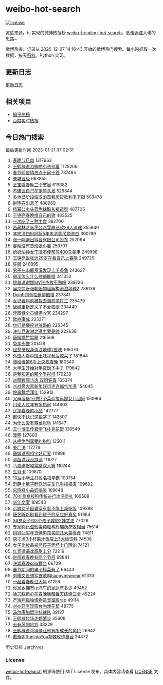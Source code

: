 # weibo-hot-search

[![license](https://img.shields.io/github/license/Arrackisarookie/weibo-hot-search)](https://github.com/Arrackisarookie/weibo-hot-search/blob/master/LICENSE)

灵感来源，ts 实现的微博热搜榜 [weibo-trending-hot-search](https://github.com/justjavac/weibo-trending-hot-search)，感谢[迷渡](https://github.com/justjavac)大佬的思路~

微博热搜，记录从 2020-12-07 14:16:43 开始的微博热门搜索。每小时抓取一次数据，按天[归档](./archives)。Python 实现。

## 更新日志
[更新日志](./UPDATE.md)

## 相关项目
+ [知乎热榜](https://github.com/Arrackisarookie/zhihu-top-search)
+ [百度实时热搜](https://github.com/Arrackisarookie/baidu-hot-search)

## 今日热门搜索

<!-- Rank Begin -->

最后更新时间 2023-01-21 07:02:31

1. [春晚节目单](https://s.weibo.com/weibo?q=%23%E6%98%A5%E6%99%9A%E8%8A%82%E7%9B%AE%E5%8D%95%23&t=31&band_rank=1&Refer=top) 1317963
1. [王鹤棣说浴桶吻小孩别看](https://s.weibo.com/weibo?q=%23%E7%8E%8B%E9%B9%A4%E6%A3%A3%E8%AF%B4%E6%B5%B4%E6%A1%B6%E5%90%BB%E5%B0%8F%E5%AD%A9%E5%88%AB%E7%9C%8B%23&t=31&band_rank=2&Refer=top) 1128206
1. [春节前疫情热点十问十答](https://s.weibo.com/weibo?q=%23%E6%98%A5%E8%8A%82%E5%89%8D%E7%96%AB%E6%83%85%E7%83%AD%E7%82%B9%E5%8D%81%E9%97%AE%E5%8D%81%E7%AD%94%23&t=31&band_rank=3&Refer=top) 737494
1. [朱琳晋级](https://s.weibo.com/weibo?q=%E6%9C%B1%E7%90%B3%E6%99%8B%E7%BA%A7&t=31&band_rank=4&Refer=top) 663855
1. [王宝强春晚三个节目](https://s.weibo.com/weibo?q=%23%E7%8E%8B%E5%AE%9D%E5%BC%BA%E6%98%A5%E6%99%9A%E4%B8%89%E4%B8%AA%E8%8A%82%E7%9B%AE%23&t=31&band_rank=5&Refer=top) 619382
1. [不建议自己在家剪头发](https://s.weibo.com/weibo?q=%23%E4%B8%8D%E5%BB%BA%E8%AE%AE%E8%87%AA%E5%B7%B1%E5%9C%A8%E5%AE%B6%E5%89%AA%E5%A4%B4%E5%8F%91%23&t=31&band_rank=4&Refer=top) 525844
1. [多地已阶段性取消首套房贷款利率下限](https://s.weibo.com/weibo?q=%23%E5%A4%9A%E5%9C%B0%E5%B7%B2%E9%98%B6%E6%AE%B5%E6%80%A7%E5%8F%96%E6%B6%88%E9%A6%96%E5%A5%97%E6%88%BF%E8%B4%B7%E6%AC%BE%E5%88%A9%E7%8E%87%E4%B8%8B%E9%99%90%23&t=31&band_rank=15&Refer=top) 503478
1. [赵晓卉出息了](https://s.weibo.com/weibo?q=%23%E8%B5%B5%E6%99%93%E5%8D%89%E5%87%BA%E6%81%AF%E4%BA%86%23&t=31&band_rank=6&Refer=top) 488969
1. [杨幂公主头蓝色抹胸长裙造型](https://s.weibo.com/weibo?q=%23%E6%9D%A8%E5%B9%82%E5%85%AC%E4%B8%BB%E5%A4%B4%E8%93%9D%E8%89%B2%E6%8A%B9%E8%83%B8%E9%95%BF%E8%A3%99%E9%80%A0%E5%9E%8B%23&t=31&band_rank=45&Refer=top) 487705
1. [王铮亮春晚唱自己的歌](https://s.weibo.com/weibo?q=%23%E7%8E%8B%E9%93%AE%E4%BA%AE%E6%98%A5%E6%99%9A%E5%94%B1%E8%87%AA%E5%B7%B1%E7%9A%84%E6%AD%8C%23&t=31&band_rank=7&Refer=top) 483525
1. [一次吃了三种主食](https://s.weibo.com/weibo?q=%23%E4%B8%80%E6%AC%A1%E5%90%83%E4%BA%86%E4%B8%89%E7%A7%8D%E4%B8%BB%E9%A3%9F%23&t=31&band_rank=8&Refer=top) 392700
1. [西藏林芝派墨公路雪崩已致28人遇难](https://s.weibo.com/weibo?q=%23%E8%A5%BF%E8%97%8F%E6%9E%97%E8%8A%9D%E6%B4%BE%E5%A2%A8%E5%85%AC%E8%B7%AF%E9%9B%AA%E5%B4%A9%E5%B7%B2%E8%87%B428%E4%BA%BA%E9%81%87%E9%9A%BE%23&t=31&band_rank=13&Refer=top) 355949
1. [年底清扫妈妈将5年未清黄吊顶洗白](https://s.weibo.com/weibo?q=%23%E5%B9%B4%E5%BA%95%E6%B8%85%E6%89%AB%E5%A6%88%E5%A6%88%E5%B0%865%E5%B9%B4%E6%9C%AA%E6%B8%85%E9%BB%84%E5%90%8A%E9%A1%B6%E6%B4%97%E7%99%BD%23&t=31&band_rank=9&Refer=top) 300789
1. [张一鸣退出抖音有限公司股东](https://s.weibo.com/weibo?q=%23%E5%BC%A0%E4%B8%80%E9%B8%A3%E9%80%80%E5%87%BA%E6%8A%96%E9%9F%B3%E6%9C%89%E9%99%90%E5%85%AC%E5%8F%B8%E8%82%A1%E4%B8%9C%23&t=31&band_rank=17&Refer=top) 252094
1. [春晚没有贾玲张小斐](https://s.weibo.com/weibo?q=%E6%98%A5%E6%99%9A%E6%B2%A1%E6%9C%89%E8%B4%BE%E7%8E%B2%E5%BC%A0%E5%B0%8F%E6%96%90&t=31&band_rank=11&Refer=top) 250701
1. [奶奶怕孙女干活不便帮剪400元美甲](https://s.weibo.com/weibo?q=%23%E5%A5%B6%E5%A5%B6%E6%80%95%E5%AD%99%E5%A5%B3%E5%B9%B2%E6%B4%BB%E4%B8%8D%E4%BE%BF%E5%B8%AE%E5%89%AA400%E5%85%83%E7%BE%8E%E7%94%B2%23&t=31&band_rank=12&Refer=top) 249998
1. [王铮亮说张远29岁在看自己上春晚](https://s.weibo.com/weibo?q=%23%E7%8E%8B%E9%93%AE%E4%BA%AE%E8%AF%B4%E5%BC%A0%E8%BF%9C29%E5%B2%81%E5%9C%A8%E7%9C%8B%E8%87%AA%E5%B7%B1%E4%B8%8A%E6%98%A5%E6%99%9A%23&t=31&band_rank=14&Refer=top) 249725
1. [狂飙](https://s.weibo.com/weibo?q=%E7%8B%82%E9%A3%99&t=31&band_rank=15&Refer=top) 246895
1. [男子在山间窄溪发现上千条鱼](https://s.weibo.com/weibo?q=%23%E7%94%B7%E5%AD%90%E5%9C%A8%E5%B1%B1%E9%97%B4%E7%AA%84%E6%BA%AA%E5%8F%91%E7%8E%B0%E4%B8%8A%E5%8D%83%E6%9D%A1%E9%B1%BC%23&t=31&band_rank=10&Refer=top) 243627
1. [周深怎么什么歌都能唱](https://s.weibo.com/weibo?q=%23%E5%91%A8%E6%B7%B1%E6%80%8E%E4%B9%88%E4%BB%80%E4%B9%88%E6%AD%8C%E9%83%BD%E8%83%BD%E5%94%B1%23&t=31&band_rank=14&Refer=top) 241353
1. [姚晨说谢娜MV张杰敢不熟吗](https://s.weibo.com/weibo?q=%23%E5%A7%9A%E6%99%A8%E8%AF%B4%E8%B0%A2%E5%A8%9CMV%E5%BC%A0%E6%9D%B0%E6%95%A2%E4%B8%8D%E7%86%9F%E5%90%97%23&t=31&band_rank=16&Refer=top) 239726
1. [吴京惊讶张朝阳物理解构流浪地球2](https://s.weibo.com/weibo?q=%23%E5%90%B4%E4%BA%AC%E6%83%8A%E8%AE%B6%E5%BC%A0%E6%9C%9D%E9%98%B3%E7%89%A9%E7%90%86%E8%A7%A3%E6%9E%84%E6%B5%81%E6%B5%AA%E5%9C%B0%E7%90%832%23&t=31&band_rank=18&Refer=top) 238136
1. [Doinb刘青松组排直播](https://s.weibo.com/weibo?q=%23Doinb%E5%88%98%E9%9D%92%E6%9D%BE%E7%BB%84%E6%8E%92%E7%9B%B4%E6%92%AD%23&t=31&band_rank=19&Refer=top) 237841
1. [女记者年前被裁去海底捞打工](https://s.weibo.com/weibo?q=%23%E5%A5%B3%E8%AE%B0%E8%80%85%E5%B9%B4%E5%89%8D%E8%A2%AB%E8%A3%81%E5%8E%BB%E6%B5%B7%E5%BA%95%E6%8D%9E%E6%89%93%E5%B7%A5%23&t=31&band_rank=20&Refer=top) 235479
1. [唐嫣重新定义了不爱唱歌](https://s.weibo.com/weibo?q=%23%E5%94%90%E5%AB%A3%E9%87%8D%E6%96%B0%E5%AE%9A%E4%B9%89%E4%BA%86%E4%B8%8D%E7%88%B1%E5%94%B1%E6%AD%8C%23&t=31&band_rank=21&Refer=top) 234449
1. [浮图缘全员缘满收官](https://s.weibo.com/weibo?q=%23%E6%B5%AE%E5%9B%BE%E7%BC%98%E5%85%A8%E5%91%98%E7%BC%98%E6%BB%A1%E6%94%B6%E5%AE%98%23&t=31&band_rank=22&Refer=top) 234297
1. [欣响事成](https://s.weibo.com/weibo?q=%E6%AC%A3%E5%93%8D%E4%BA%8B%E6%88%90&t=31&band_rank=23&Refer=top) 233271
1. [你们是懂应对催婚的](https://s.weibo.com/weibo?q=%23%E4%BD%A0%E4%BB%AC%E6%98%AF%E6%87%82%E5%BA%94%E5%AF%B9%E5%82%AC%E5%A9%9A%E7%9A%84%23&t=31&band_rank=24&Refer=top) 226345
1. [许红豆说谢之遥主要是帅](https://s.weibo.com/weibo?q=%23%E8%AE%B8%E7%BA%A2%E8%B1%86%E8%AF%B4%E8%B0%A2%E4%B9%8B%E9%81%A5%E4%B8%BB%E8%A6%81%E6%98%AF%E5%B8%85%23&t=31&band_rank=25&Refer=top) 222638
1. [唐嫣跳竹竿舞](https://s.weibo.com/weibo?q=%23%E5%94%90%E5%AB%A3%E8%B7%B3%E7%AB%B9%E7%AB%BF%E8%88%9E%23&t=31&band_rank=26&Refer=top) 216568
1. [兔年头像](https://s.weibo.com/weibo?q=%23%E5%85%94%E5%B9%B4%E5%A4%B4%E5%83%8F%23&t=31&band_rank=27&Refer=top) 201418
1. [屈楚萧现身流浪地球2首映](https://s.weibo.com/weibo?q=%23%E5%B1%88%E6%A5%9A%E8%90%A7%E7%8E%B0%E8%BA%AB%E6%B5%81%E6%B5%AA%E5%9C%B0%E7%90%832%E9%A6%96%E6%98%A0%23&t=31&band_rank=8&Refer=top) 198076
1. [外国人看中国土味视频后惊呆了](https://s.weibo.com/weibo?q=%23%E5%A4%96%E5%9B%BD%E4%BA%BA%E7%9C%8B%E4%B8%AD%E5%9B%BD%E5%9C%9F%E5%91%B3%E8%A7%86%E9%A2%91%E5%90%8E%E6%83%8A%E5%91%86%E4%BA%86%23&t=31&band_rank=37&Refer=top) 181644
1. [谭维维第6次上央视春晚](https://s.weibo.com/weibo?q=%23%E8%B0%AD%E7%BB%B4%E7%BB%B4%E7%AC%AC6%E6%AC%A1%E4%B8%8A%E5%A4%AE%E8%A7%86%E6%98%A5%E6%99%9A%23&t=31&band_rank=21&Refer=top) 180540
1. [大学生开始对年夜饭下手了](https://s.weibo.com/weibo?q=%23%E5%A4%A7%E5%AD%A6%E7%94%9F%E5%BC%80%E5%A7%8B%E5%AF%B9%E5%B9%B4%E5%A4%9C%E9%A5%AD%E4%B8%8B%E6%89%8B%E4%BA%86%23&t=31&band_rank=28&Refer=top) 179642
1. [是我知道的那个吴彤吗](https://s.weibo.com/weibo?q=%23%E6%98%AF%E6%88%91%E7%9F%A5%E9%81%93%E7%9A%84%E9%82%A3%E4%B8%AA%E5%90%B4%E5%BD%A4%E5%90%97%23&t=31&band_rank=32&Refer=top) 179239
1. [赵丽颖唐诗逸 双厨狂喜](https://s.weibo.com/weibo?q=%E8%B5%B5%E4%B8%BD%E9%A2%96%E5%94%90%E8%AF%97%E9%80%B8%20%E5%8F%8C%E5%8E%A8%E7%8B%82%E5%96%9C&t=31&band_rank=31&Refer=top) 165374
1. [肖战愿大家新年好运连连福气加满](https://s.weibo.com/weibo?q=%23%E8%82%96%E6%88%98%E6%84%BF%E5%A4%A7%E5%AE%B6%E6%96%B0%E5%B9%B4%E5%A5%BD%E8%BF%90%E8%BF%9E%E8%BF%9E%E7%A6%8F%E6%B0%94%E5%8A%A0%E6%BB%A1%23&t=31&band_rank=26&Refer=top) 154045
1. [姚晨舞龙拜年](https://s.weibo.com/weibo?q=%23%E5%A7%9A%E6%99%A8%E8%88%9E%E9%BE%99%E6%8B%9C%E5%B9%B4%23&t=31&band_rank=27&Refer=top) 152913
1. [父母凌晨1点做7个菜迎接远嫁女儿回家](https://s.weibo.com/weibo?q=%23%E7%88%B6%E6%AF%8D%E5%87%8C%E6%99%A81%E7%82%B9%E5%81%9A7%E4%B8%AA%E8%8F%9C%E8%BF%8E%E6%8E%A5%E8%BF%9C%E5%AB%81%E5%A5%B3%E5%84%BF%E5%9B%9E%E5%AE%B6%23&t=31&band_rank=29&Refer=top) 150984
1. [川渝人过年有多热闹](https://s.weibo.com/weibo?q=%23%E5%B7%9D%E6%B8%9D%E4%BA%BA%E8%BF%87%E5%B9%B4%E6%9C%89%E5%A4%9A%E7%83%AD%E9%97%B9%23&t=31&band_rank=30&Refer=top) 144603
1. [辽视春晚的小品](https://s.weibo.com/weibo?q=%E8%BE%BD%E8%A7%86%E6%98%A5%E6%99%9A%E7%9A%84%E5%B0%8F%E5%93%81&t=31&band_rank=33&Refer=top) 142777
1. [都快不认识这些字了](https://s.weibo.com/weibo?q=%23%E9%83%BD%E5%BF%AB%E4%B8%8D%E8%AE%A4%E8%AF%86%E8%BF%99%E4%BA%9B%E5%AD%97%E4%BA%86%23&t=31&band_rank=34&Refer=top) 142507
1. [为什么没有蒋龙张弛](https://s.weibo.com/weibo?q=%E4%B8%BA%E4%BB%80%E4%B9%88%E6%B2%A1%E6%9C%89%E8%92%8B%E9%BE%99%E5%BC%A0%E5%BC%9B&t=31&band_rank=35&Refer=top) 141647
1. [王一博王传君学飞扑克花絮](https://s.weibo.com/weibo?q=%23%E7%8E%8B%E4%B8%80%E5%8D%9A%E7%8E%8B%E4%BC%A0%E5%90%9B%E5%AD%A6%E9%A3%9E%E6%89%91%E5%85%8B%E8%8A%B1%E7%B5%AE%23&t=31&band_rank=36&Refer=top) 136549
1. [澳网](https://s.weibo.com/weibo?q=%E6%BE%B3%E7%BD%91&t=31&band_rank=38&Refer=top) 127600
1. [从拒绝到享受的狗狗](https://s.weibo.com/weibo?q=%23%E4%BB%8E%E6%8B%92%E7%BB%9D%E5%88%B0%E4%BA%AB%E5%8F%97%E7%9A%84%E7%8B%97%E7%8B%97%23&t=31&band_rank=39&Refer=top) 125011
1. [姜广涛](https://s.weibo.com/weibo?q=%23%E5%A7%9C%E5%B9%BF%E6%B6%9B%23&t=31&band_rank=40&Refer=top) 112779
1. [唐嫣说周柯宇好可爱](https://s.weibo.com/weibo?q=%23%E5%94%90%E5%AB%A3%E8%AF%B4%E5%91%A8%E6%9F%AF%E5%AE%87%E5%A5%BD%E5%8F%AF%E7%88%B1%23&t=31&band_rank=41&Refer=top) 111996
1. [邓超说我没跑调](https://s.weibo.com/weibo?q=%23%E9%82%93%E8%B6%85%E8%AF%B4%E6%88%91%E6%B2%A1%E8%B7%91%E8%B0%83%23&t=31&band_rank=42&Refer=top) 111027
1. [马嘉祺贺峻霖跳双人舞](https://s.weibo.com/weibo?q=%23%E9%A9%AC%E5%98%89%E7%A5%BA%E8%B4%BA%E5%B3%BB%E9%9C%96%E8%B7%B3%E5%8F%8C%E4%BA%BA%E8%88%9E%23&t=31&band_rank=43&Refer=top) 110744
1. [生肖卡](https://s.weibo.com/weibo?q=%23%E7%94%9F%E8%82%96%E5%8D%A1%23&t=31&band_rank=44&Refer=top) 109870
1. [10后小学生打败名校学霸](https://s.weibo.com/weibo?q=%2310%E5%90%8E%E5%B0%8F%E5%AD%A6%E7%94%9F%E6%89%93%E8%B4%A5%E5%90%8D%E6%A0%A1%E5%AD%A6%E9%9C%B8%23&t=31&band_rank=46&Refer=top) 109754
1. [奇葩小舅子醉驾姐夫车几乎撞报废](https://s.weibo.com/weibo?q=%23%E5%A5%87%E8%91%A9%E5%B0%8F%E8%88%85%E5%AD%90%E9%86%89%E9%A9%BE%E5%A7%90%E5%A4%AB%E8%BD%A6%E5%87%A0%E4%B9%8E%E6%92%9E%E6%8A%A5%E5%BA%9F%23&t=31&band_rank=47&Refer=top) 109692
1. [宋晓峰小品好搞笑](https://s.weibo.com/weibo?q=%E5%AE%8B%E6%99%93%E5%B3%B0%E5%B0%8F%E5%93%81%E5%A5%BD%E6%90%9E%E7%AC%91&t=31&band_rank=35&Refer=top) 109648
1. [70岁普京按照传统进行冰浴洗礼](https://s.weibo.com/weibo?q=%2370%E5%B2%81%E6%99%AE%E4%BA%AC%E6%8C%89%E7%85%A7%E4%BC%A0%E7%BB%9F%E8%BF%9B%E8%A1%8C%E5%86%B0%E6%B5%B4%E6%B4%97%E7%A4%BC%23&t=31&band_rank=48&Refer=top) 109588
1. [新年文案](https://s.weibo.com/weibo?q=%23%E6%96%B0%E5%B9%B4%E6%96%87%E6%A1%88%23&t=31&band_rank=49&Refer=top) 109543
1. [远嫁女子回婆家有客不能上桌吃饭](https://s.weibo.com/weibo?q=%23%E8%BF%9C%E5%AB%81%E5%A5%B3%E5%AD%90%E5%9B%9E%E5%A9%86%E5%AE%B6%E6%9C%89%E5%AE%A2%E4%B8%8D%E8%83%BD%E4%B8%8A%E6%A1%8C%E5%90%83%E9%A5%AD%23&t=31&band_rank=50&Refer=top) 109388
1. [唐艺昕新剧看到孩子的反应好真实](https://s.weibo.com/weibo?q=%23%E5%94%90%E8%89%BA%E6%98%95%E6%96%B0%E5%89%A7%E7%9C%8B%E5%88%B0%E5%AD%A9%E5%AD%90%E7%9A%84%E5%8F%8D%E5%BA%94%E5%A5%BD%E7%9C%9F%E5%AE%9E%23&t=31&band_rank=18&Refer=top) 91984
1. [36岁女子带3个孩子嫁带2娃丈夫](https://s.weibo.com/weibo?q=%2336%E5%B2%81%E5%A5%B3%E5%AD%90%E5%B8%A63%E4%B8%AA%E5%AD%A9%E5%AD%90%E5%AB%81%E5%B8%A62%E5%A8%83%E4%B8%88%E5%A4%AB%23&t=31&band_rank=14&Refer=top) 77029
1. [专家称化湿败毒颗粒与辉瑞药疗效相当](https://s.weibo.com/weibo?q=%23%E4%B8%93%E5%AE%B6%E7%A7%B0%E5%8C%96%E6%B9%BF%E8%B4%A5%E6%AF%92%E9%A2%97%E7%B2%92%E4%B8%8E%E8%BE%89%E7%91%9E%E8%8D%AF%E7%96%97%E6%95%88%E7%9B%B8%E5%BD%93%23&t=31&band_rank=40&Refer=top) 75614
1. [妈妈让买年货俩男孩买回几大袋零食](https://s.weibo.com/weibo?q=%23%E5%A6%88%E5%A6%88%E8%AE%A9%E4%B9%B0%E5%B9%B4%E8%B4%A7%E4%BF%A9%E7%94%B7%E5%AD%A9%E4%B9%B0%E5%9B%9E%E5%87%A0%E5%A4%A7%E8%A2%8B%E9%9B%B6%E9%A3%9F%23&t=31&band_rank=39&Refer=top) 74811
1. [男子点3小杯果汁饭店上3大桶饮料](https://s.weibo.com/weibo?q=%23%E7%94%B7%E5%AD%90%E7%82%B93%E5%B0%8F%E6%9D%AF%E6%9E%9C%E6%B1%81%E9%A5%AD%E5%BA%97%E4%B8%8A3%E5%A4%A7%E6%A1%B6%E9%A5%AE%E6%96%99%23&t=31&band_rank=31&Refer=top) 74508
1. [女子化妆品被熊孩子弄坏上门理论](https://s.weibo.com/weibo?q=%23%E5%A5%B3%E5%AD%90%E5%8C%96%E5%A6%86%E5%93%81%E8%A2%AB%E7%86%8A%E5%AD%A9%E5%AD%90%E5%BC%84%E5%9D%8F%E4%B8%8A%E9%97%A8%E7%90%86%E8%AE%BA%23&t=31&band_rank=15&Refer=top) 74121
1. [红豆遥遥冰高甜上分](https://s.weibo.com/weibo?q=%23%E7%BA%A2%E8%B1%86%E9%81%A5%E9%81%A5%E5%86%B0%E9%AB%98%E7%94%9C%E4%B8%8A%E5%88%86%23&t=31&band_rank=41&Refer=top) 72219
1. [赵丽颖春晚有两个节目](https://s.weibo.com/weibo?q=%23%E8%B5%B5%E4%B8%BD%E9%A2%96%E6%98%A5%E6%99%9A%E6%9C%89%E4%B8%A4%E4%B8%AA%E8%8A%82%E7%9B%AE%23&t=31&band_rank=42&Refer=top) 68841
1. [许嵩春晚solo舞台](https://s.weibo.com/weibo?q=%23%E8%AE%B8%E5%B5%A9%E6%98%A5%E6%99%9Asolo%E8%88%9E%E5%8F%B0%23&t=31&band_rank=23&Refer=top) 66729
1. [春节期间的电子榨菜有了](https://s.weibo.com/weibo?q=%23%E6%98%A5%E8%8A%82%E6%9C%9F%E9%97%B4%E7%9A%84%E7%94%B5%E5%AD%90%E6%A6%A8%E8%8F%9C%E6%9C%89%E4%BA%86%23&t=31&band_rank=24&Refer=top) 66443
1. [刘耀文说想写首歌叫happynewyear](https://s.weibo.com/weibo?q=%23%E5%88%98%E8%80%80%E6%96%87%E8%AF%B4%E6%83%B3%E5%86%99%E9%A6%96%E6%AD%8C%E5%8F%ABhappynewyear%23&t=31&band_rank=45&Refer=top) 61333
1. [一起看春晚过大年](https://s.weibo.com/weibo?q=%23%E4%B8%80%E8%B5%B7%E7%9C%8B%E6%98%A5%E6%99%9A%E8%BF%87%E5%A4%A7%E5%B9%B4%23&t=31&band_rank=46&Refer=top) 61258
1. [你家乡拥有小汽车的家庭有多少](https://s.weibo.com/weibo?q=%23%E4%BD%A0%E5%AE%B6%E4%B9%A1%E6%8B%A5%E6%9C%89%E5%B0%8F%E6%B1%BD%E8%BD%A6%E7%9A%84%E5%AE%B6%E5%BA%AD%E6%9C%89%E5%A4%9A%E5%B0%91%23&t=31&band_rank=36&Refer=top) 49452
1. [徐志胜担心在春晚嘴瓢每天练绕口令](https://s.weibo.com/weibo?q=%23%E5%BE%90%E5%BF%97%E8%83%9C%E6%8B%85%E5%BF%83%E5%9C%A8%E6%98%A5%E6%99%9A%E5%98%B4%E7%93%A2%E6%AF%8F%E5%A4%A9%E7%BB%83%E7%BB%95%E5%8F%A3%E4%BB%A4%23&t=31&band_rank=41&Refer=top) 49224
1. [严浩翔孤独怪物录音室版rap](https://s.weibo.com/weibo?q=%23%E4%B8%A5%E6%B5%A9%E7%BF%94%E5%AD%A4%E7%8B%AC%E6%80%AA%E7%89%A9%E5%BD%95%E9%9F%B3%E5%AE%A4%E7%89%88rap%23&t=31&band_rank=36&Refer=top) 49114
1. [刘亦菲李现窗台吻戏花絮](https://s.weibo.com/weibo?q=%23%E5%88%98%E4%BA%A6%E8%8F%B2%E6%9D%8E%E7%8E%B0%E7%AA%97%E5%8F%B0%E5%90%BB%E6%88%8F%E8%8A%B1%E7%B5%AE%23&t=31&band_rank=37&Refer=top) 48775
1. [马尔康加盟沙特球队](https://s.weibo.com/weibo?q=%23%E9%A9%AC%E5%B0%94%E5%BA%B7%E5%8A%A0%E7%9B%9F%E6%B2%99%E7%89%B9%E7%90%83%E9%98%9F%23&t=31&band_rank=46&Refer=top) 39127
1. [王鹤棣片场走螃蟹步](https://s.weibo.com/weibo?q=%23%E7%8E%8B%E9%B9%A4%E6%A3%A3%E7%89%87%E5%9C%BA%E8%B5%B0%E8%9E%83%E8%9F%B9%E6%AD%A5%23&t=31&band_rank=31&Refer=top) 35608
1. [去有风的地方](https://s.weibo.com/weibo?q=%E5%8E%BB%E6%9C%89%E9%A3%8E%E7%9A%84%E5%9C%B0%E6%96%B9&t=31&band_rank=46&Refer=top) 33229
1. [王鹤棣说肖铎是让他有所成长的角色](https://s.weibo.com/weibo?q=%23%E7%8E%8B%E9%B9%A4%E6%A3%A3%E8%AF%B4%E8%82%96%E9%93%8E%E6%98%AF%E8%AE%A9%E4%BB%96%E6%9C%89%E6%89%80%E6%88%90%E9%95%BF%E7%9A%84%E8%A7%92%E8%89%B2%23&t=31&band_rank=41&Refer=top) 26942
1. [戴燕妮RunIntoYou荆棘玫瑰舞台](https://s.weibo.com/weibo?q=%23%E6%88%B4%E7%87%95%E5%A6%AERunIntoYou%E8%8D%86%E6%A3%98%E7%8E%AB%E7%91%B0%E8%88%9E%E5%8F%B0%23&t=31&band_rank=46&Refer=top) 24472
<!-- Rank End -->

历史归档 [./archives](./archives)

### License

[weibo-hot-search](https://github.com/Arrackisarookie/weibo-hot-search) 的源码使用 MIT License 发布。具体内容请查看 [LICENSE](./LICENSE) 文件。
